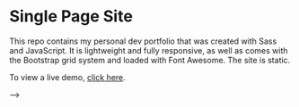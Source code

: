 # Single Page Site

This repo contains my personal dev portfolio that was created with Sass and JavaScript. It is lightweight and fully responsive, as well as comes with the Bootstrap grid system and loaded with Font Awesome. The site is static.

To view a live demo, [click here](https://paul-personal-site.netlify.app/).

-->
